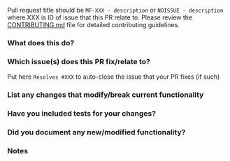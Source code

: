 Pull request title should be `MF-XXX - description` or `NOISSUE - description` where XXX is ID of issue that this PR relate to.
Please review the [CONTRIBUTING.md](https://github.com/absmach/magistrala/blob/master/CONTRIBUTING.md) file for detailed contributing guidelines.

### What does this do?

### Which issue(s) does this PR fix/relate to?
Put here `Resolves #XXX` to auto-close the issue that your PR fixes (if such)

### List any changes that modify/break current functionality

### Have you included tests for your changes?

### Did you document any new/modified functionality?

### Notes